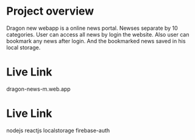 # Project overview
Dragon new webapp is a online news portal. Newses separate by 10 categories. User can access all news by login the website. Also user can bookmark any news after login. And the bookmarked news saved in his local storage.

# Live Link
dragon-news-m.web.app

# Live Link
nodejs reactjs localstorage firebase-auth
